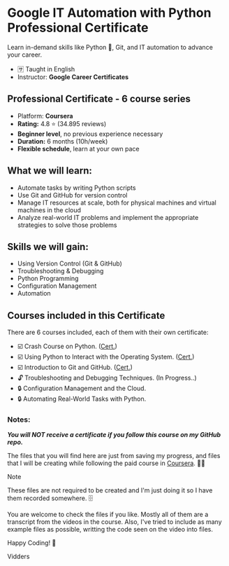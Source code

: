 # Google IT Automation with Python Professional Certificate
Learn in-demand skills like Python :snake:, Git, and IT automation to advance your career.

- :sa: Taught in English
- Instructor: **Google Career Certificates**


## Professional Certificate - 6 course series
- Platform: **Coursera**
- **Rating:** 4.8 :star: (34.895 reviews)
- **Beginner level**, no previous experience necessary
- **Duration:** 6 months (10h/week)
- **Flexible schedule**, learn at your own pace


## What we will learn:
- Automate tasks by writing Python scripts
- Use Git and GitHub for version control
- Manage IT resources at scale, both for physical machines and virtual machines in the cloud 
- Analyze real-world IT problems and implement the appropriate strategies to solve those problems


## Skills we will gain:
- Using Version Control (Git & GitHub)
- Troubleshooting & Debugging
- Python Programming
- Configuration Management
- Automation


## Courses included in this Certificate 
There are 6 courses included, each of them with their own certificate:
- :ballot_box_with_check: Crash Course on Python.  ([Cert.](https://coursera.org/verify/PSLM4Y9NGPUT))
- :ballot_box_with_check: Using Python to Interact with the Operating System.  ([Cert.](https://coursera.org/verify/7ZT3HXJFJF5F))
- :ballot_box_with_check: Introduction to Git and GitHub.  ([Cert.](https://coursera.org/verify/99D85T5J4EZP))
- :unlock: Troubleshooting and Debugging Techniques. (In Progress..)
- :lock: Configuration Management and the Cloud.
- :lock: Automating Real-World Tasks with Python.

### Notes:
**_You will NOT receive a certificate if you follow this course on my GitHub repo._**

The files that you will find here are just from saving my progress, and files that I will be creating while following the paid course in [Coursera](https://www.coursera.org/professional-certificates/google-it-automation). :man_technologist:

> [!NOTE]
> These files are not required to be created and I'm just doing it so I have them recorded somewhere. :file_cabinet:

You are welcome to check the files if you like. Mostly all of them are a transcript from the videos in the course. Also, I've tried to include as many example files as possible, writting the code seen on the video into files.

Happy Coding! :tada:

Vidders